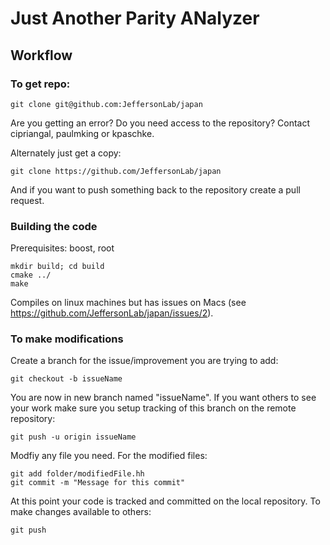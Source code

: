 # Just Another Parity ANalyzer

## Workflow
### To get repo:
  ```
  git clone git@github.com:JeffersonLab/japan
  ```

Are you getting an error? Do you need access to the repository? Contact cipriangal, paulmking or kpaschke.

Alternately just get a copy:
  ```
  git clone https://github.com/JeffersonLab/japan
  ```
  
And if you want to push something back to the repository create a pull request. 

### Building the code
Prerequisites: boost, root
  ```
  mkdir build; cd build
  cmake ../
  make
  ```
Compiles on linux machines but has issues on Macs (see https://github.com/JeffersonLab/japan/issues/2).

### To make modifications
Create a branch for the issue/improvement you are trying to add:
 ```
 git checkout -b issueName
 ```
  
You are now in new branch named "issueName". If you want others to see your work make sure you setup tracking of this branch on the remote repository:
  ```
  git push -u origin issueName
  ```
Modfiy any file you need. For the modified files:
  ```
  git add folder/modifiedFile.hh
  git commit -m "Message for this commit"
  ```
  
At this point your code is tracked and committed on the local repository. To make changes available to others:
  ```
  git push
  ```

  
